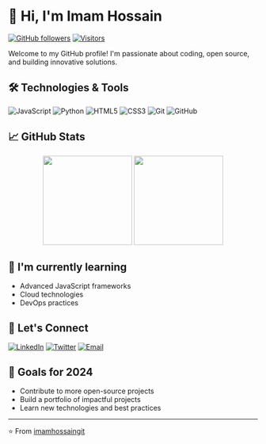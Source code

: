 # 👋 Hi, I'm Imam Hossain

[![GitHub followers](https://img.shields.io/github/followers/imamhossaingit?label=Follow&style=social)](https://github.com/imamhossaingit)
[![Visitors](https://komarev.com/ghpvc/?username=imamhossaingit&label=Profile%20views&color=0e75b6&style=flat)](https://github.com/imamhossaingit)

Welcome to my GitHub profile! I'm passionate about coding, open source, and building innovative solutions.

## 🛠️ Technologies & Tools

![JavaScript](https://img.shields.io/badge/-JavaScript-F7DF1E?style=flat-square&logo=javascript&logoColor=black)
![Python](https://img.shields.io/badge/-Python-3776AB?style=flat-square&logo=python&logoColor=white)
![HTML5](https://img.shields.io/badge/-HTML5-E34F26?style=flat-square&logo=html5&logoColor=white)
![CSS3](https://img.shields.io/badge/-CSS3-1572B6?style=flat-square&logo=css3&logoColor=white)
![Git](https://img.shields.io/badge/-Git-F05032?style=flat-square&logo=git&logoColor=white)
![GitHub](https://img.shields.io/badge/-GitHub-181717?style=flat-square&logo=github)

## 📈 GitHub Stats

<p align="center">
  <img height="180em" src="https://github-readme-stats.vercel.app/api?username=imamhossaingit&show_icons=true&theme=dark&include_all_commits=true&count_private=true"/>
  <img height="180em" src="https://github-readme-stats.vercel.app/api/top-langs/?username=imamhossaingit&layout=compact&langs_count=8&theme=dark"/>
</p>

## 🌱 I'm currently learning

- Advanced JavaScript frameworks
- Cloud technologies
- DevOps practices

## 🤝 Let's Connect

[![LinkedIn](https://img.shields.io/badge/-LinkedIn-0077B5?style=flat-square&logo=linkedin&logoColor=white)](https://www.linkedin.com/in/yourprofile/)
[![Twitter](https://img.shields.io/badge/-Twitter-1DA1F2?style=flat-square&logo=twitter&logoColor=white)](https://twitter.com/yourhandle)
[![Email](https://img.shields.io/badge/-Email-D14836?style=flat-square&logo=gmail&logoColor=white)](mailto:your.email@example.com)

## 🎯 Goals for 2024

- Contribute to more open-source projects
- Build a portfolio of impactful projects
- Learn new technologies and best practices

---

⭐️ From [imamhossaingit](https://github.com/imamhossaingit)
